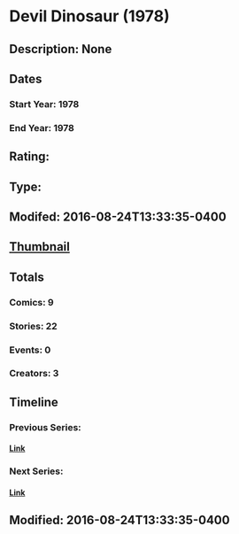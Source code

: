 # Devil Dinosaur (1978)
## Description: None
## Dates
### Start Year: 1978
### End Year: 1978
## Rating: 
## Type: 
## Modifed: 2016-08-24T13:33:35-0400
## [Thumbnail](http://i.annihil.us/u/prod/marvel/i/mg/c/10/57bdda3364be2.jpg)
## Totals
### Comics: 9
### Stories: 22
### Events: 0
### Creators: 3
## Timeline
### Previous Series: 
#### [Link]()
### Next Series: 
#### [Link]()
## Modified: 2016-08-24T13:33:35-0400